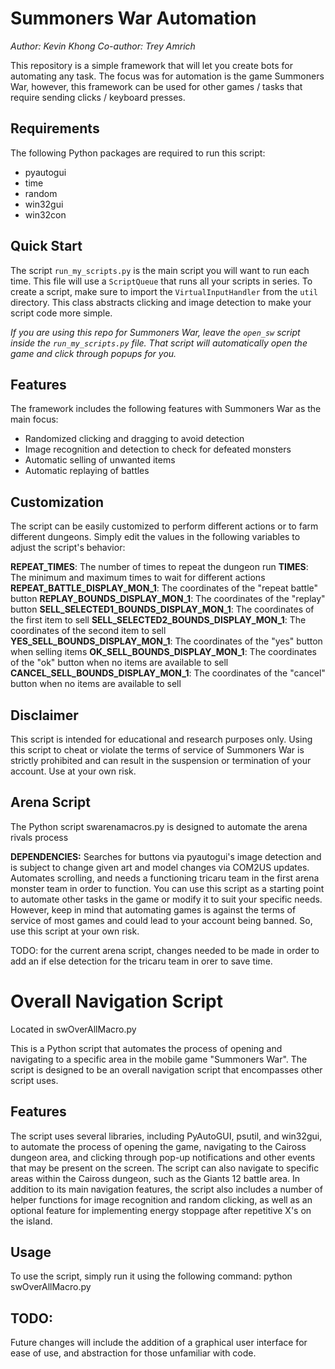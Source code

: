 
# Summoners War Automation
*Author: Kevin Khong*
*Co-author: Trey Amrich*

This repository is a simple framework that will let you create bots for automating any task. The focus was for automation is the game Summoners War,
however, this framework can be used for other games / tasks that require sending clicks / keyboard presses. 

## Requirements
The following Python packages are required to run this script:

- pyautogui
- time
- random
- win32gui
- win32con

## Quick Start
The script `run_my_scripts.py` is the main script you will want to run each time. This file will use a `ScriptQueue` that runs all your scripts in series.
To create a script, make sure to import the `VirtualInputHandler` from the `util` directory. This class abstracts clicking and image detection to make
your script code more simple.

*If you are using this repo for Summoners War, leave the `open_sw` script inside the `run_my_scripts.py` file. That script will automatically open the game
and click through popups for you.*

## Features
The framework includes the following features with Summoners War as the main focus:

- Randomized clicking and dragging to avoid detection
- Image recognition and detection to check for defeated monsters
- Automatic selling of unwanted items
- Automatic replaying of battles

## Customization
The script can be easily customized to perform different actions or to farm different dungeons. Simply edit the values in the following variables to adjust the script's behavior:

**REPEAT_TIMES**: The number of times to repeat the dungeon run
**TIMES**: The minimum and maximum times to wait for different actions
**REPEAT_BATTLE_DISPLAY_MON_1**: The coordinates of the "repeat battle" button
**REPLAY_BOUNDS_DISPLAY_MON_1**: The coordinates of the "replay" button
**SELL_SELECTED1_BOUNDS_DISPLAY_MON_1**: The coordinates of the first item to sell
**SELL_SELECTED2_BOUNDS_DISPLAY_MON_1**: The coordinates of the second item to sell
**YES_SELL_BOUNDS_DISPLAY_MON_1**: The coordinates of the "yes" button when selling items
**OK_SELL_BOUNDS_DISPLAY_MON_1**: The coordinates of the "ok" button when no items are available to sell
**CANCEL_SELL_BOUNDS_DISPLAY_MON_1**: The coordinates of the "cancel" button when no items are available to sell
## Disclaimer
This script is intended for educational and research purposes only. Using this script to cheat or violate the terms of service of Summoners War is strictly prohibited and can result in the suspension or termination of your account. Use at your own risk.

## Arena Script
The Python script swarenamacros.py is designed to automate the arena rivals process

**DEPENDENCIES:**
Searches for buttons via pyautogui's image detection and is subject to change given art and model changes via COM2US updates.
Automates scrolling, and needs a functioning tricaru team in the first arena monster team in order to function.
You can use this script as a starting point to automate other tasks in the game or modify it to suit your specific needs. However, keep in mind that automating games is against the terms of service of most games and could lead to your account being banned. So, use this script at your own risk.

TODO: for the current arena script, changes needed to be made in order to add an if else detection for the tricaru team in orer to save time.

# Overall Navigation Script
Located in swOverAllMacro.py

This is a Python script that automates the process of opening and navigating to a specific area in the mobile game "Summoners War". The script is designed to be an overall navigation script that encompasses other script uses.

## Features
The script uses several libraries, including PyAutoGUI, psutil, and win32gui, to automate the process of opening the game, navigating to the Caiross dungeon area, and clicking through pop-up notifications and other events that may be present on the screen. The script can also navigate to specific areas within the Caiross dungeon, such as the Giants 12 battle area.
In addition to its main navigation features, the script also includes a number of helper functions for image recognition and random clicking, as well as an optional feature for implementing energy stoppage after repetitive X's on the island.

## Usage
To use the script, simply run it using the following command:
python swOverAllMacro.py

## TODO: 
Future changes will include the addition of a graphical user interface for ease of use, and abstraction for those unfamiliar with code.
